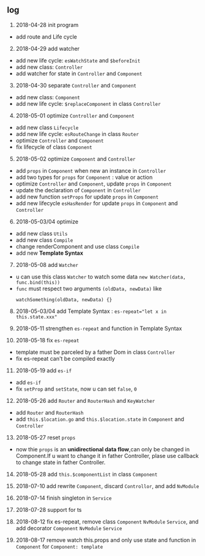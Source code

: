 ## log

1. 2018-04-28 init program
  - add route and Life cycle

2. 2018-04-29 add watcher
  - add new life cycle: `esWatchState` and `$beforeInit`
  - add new class: `Controller`
  - add watcher for state in `Controller` and `Component`

3. 2018-04-30 separate `Controller` and `Component`
  - add new class: `Component`
  - add new life cycle: `$replaceComponent` in class `Controller`

4. 2018-05-01 optimize `Controller` and `Component`
  - add new class `Lifecycle`
  - add new life cycle: `esRouteChange` in class `Router`
  - optimize `Controller` and `Component`
  - fix lifecycle of class `Component`

5. 2018-05-02 optimize `Component` and `Controller`
  - add `props` in `Component` when new an instance in `Controller`
  - add two types for `props` for `Component` : value or action
  - optimize `Controller` and `Component`, update `props` in `Component`
  - update the declaration of `Component` in `Controller`
  - add new function `setProps` for update `props` in `Component`
  - add new lifecycle `esHasRender` for update `props` in `Component` and `Controller`

6. 2018-05-03/04 optimize
  - add new class `Utils`
  - add new class `Compile`
  - change renderComponent and use class `Compile`
  - add new **Template Syntax**

7. 2018-05-08 add `Watcher`
  - u can use this class `Watcher` to watch some data `new Watcher(data, func.bind(this))`
  - `func` must respect two arguments `(oldData, newData)` like
    ```
    watchSomething(oldData, newData) {}
    ```

8. 2018-05-03/04 add Template Syntax : `es-repeat="let x in this.state.xxx"`

9. 2018-05-11 strengthen `es-repeat` and function in Template Syntax

10. 2018-05-18 fix `es-repeat`
  - template must be parceled by a father Dom in class `Controller`
  - fix es-repeat can't be compiled exactly

11. 2018-05-19 add `es-if`
  - add `es-if`
  - fix `setProp` and `setState`, now u can set `false`, `0`

12. 2018-05-26 add `Router` and `RouterHash` and `KeyWatcher`
  - add `Router` and `RouterHash`
  - add `this.$location.go` and `this.$location.state` in `Component` and `Controller`

13. 2018-05-27 reset `props`
  - now thie `props` is an **unidirectional data flow**,can only be changed in Component.If u want to change it in father Controller, plase use callback to change state in father Controller.

14. 2018-05-28 add `this.$componentList` in class `Component`

15. 2018-07-10 add rewrite `Component`, discard `Controllor`, and add `NvModule`

16. 2018-07-14 finish singleton in `Service`

17. 2018-07-28 support for ts

18. 2018-08-12 fix es-repeat, remove class `Component` `NvModule` `Service`, and add decorator `Component` `NvModule` `Service`

19. 2018-08-17 remove watch this.props and only use state and function in `Component` for `Component: template`
